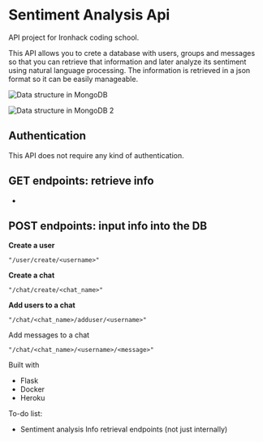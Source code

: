 # Sentiment Analysis Api

API project for Ironhack coding school.

This API allows you to crete a database with users, groups and messages so that you can retrieve that information and later analyze its sentiment using natural language processing. The information is retrieved in a json format so it can be easily manageable.

![Data structure in MongoDB](https://github.com/fernandobreogan/apisentiment/tree/master/input)

![Data structure in MongoDB 2](https://github.com/fernandobreogan/apisentiment/tree/master/input)

## Authentication ##
This API does not require any kind of authentication.

## GET endpoints: retrieve info ##

- 



## POST endpoints: input info into the DB ##

**Create a user**

    "/user/create/<username>"

**Create a chat**

    "/chat/create/<chat_name>"

**Add users to a chat**

    "/chat/<chat_name>/adduser/<username>"

Add messages to a chat

    "/chat/<chat_name>/<username>/<message>"


Built with
- Flask
- Docker
- Heroku

To-do list:

* Sentiment analysis
Info retrieval endpoints (not just internally)


